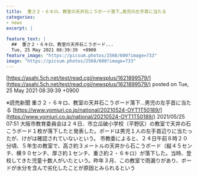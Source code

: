 ```yaml
---
title:  重さ２・６キロ、教室の天井石こうボード落下…男児の左手首に当たる  
categories:
- news
excerpt: |
  
feature_text: |
  ##  重さ２・６キロ、教室の天井石こうボード...
  Tue, 25 May 2021 08:39:39  +0900
feature_image: "https://picsum.photos/2560/600?image=733"
image: "https://picsum.photos/2560/600?image=733"
---
```


[https://asahi.5ch.net/test/read.cgi/newsplus/1621899579/](https://asahi.5ch.net/test/read.cgi/newsplus/1621899579/)
posted on Tue, 25 May 2021 08:39:39  +0900

<!--more-->

※読売新聞 重さ２・６キロ、教室の天井石こうボード落下…男児の左手首に当たる [https://www.yomiuri.co.jp/national/20210524-OYT1T50189/](https://www.yomiuri.co.jp/national/20210524-OYT1T50189/) 2021/05/25 07:51 大阪市教育委員会は２４日、市立瓜破小学校（平野区）の教室で天井の石こうボード１枚が落下したと発表した。ボードは男児１人の左手首辺りに当たったが、けがは確認されていないという。 市教委によると、２４日午前８時２０分頃、５年生の教室で、高さ約３メートルの天井から石こうボード（縦４５センチ、横９０センチ、厚さ約１センチ、重さ約２・６キロ）が落下した。当時、登校してきた児童十数人がいたという。昨年３月、この教室で雨漏りがあり、ボードが水分を含んで劣化したことが原因とみられるという
